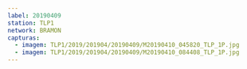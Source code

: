 ```yaml
---
label: 20190409
station: TLP1
network: BRAMON
capturas:
  - imagem: TLP1/2019/201904/20190409/M20190410_045820_TLP_1P.jpg
  - imagem: TLP1/2019/201904/20190409/M20190410_084408_TLP_1P.jpg
---
```

